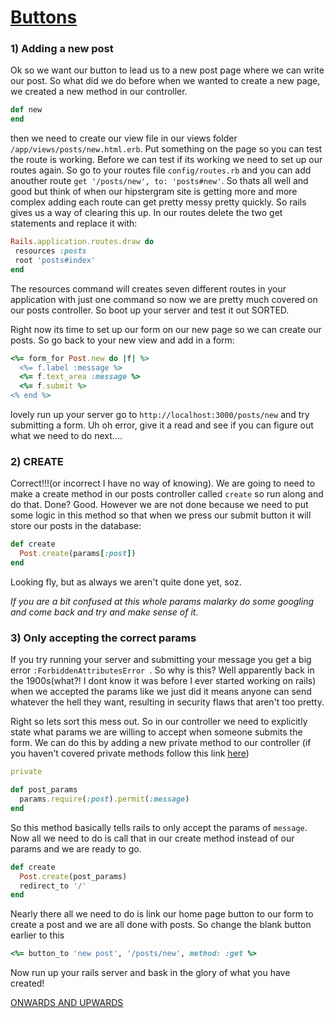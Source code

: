 # [Buttons](https://www.youtube.com/watch?v=VCLxJd1d84s)

### 1) Adding a new post

Ok so we want our button to lead us to a new post page where we can write our post. So what did we do before when we wanted to create a new page, we created a new method in our controller.

```ruby
def new
end
```
 then we need to create our view file in our views folder `/app/views/posts/new.html.erb`. Put something on the page so you can test the route is working. Before we can test if its working we need to set up our routes again. So go to your routes file `config/routes.rb` and you can add anouther route ``get '/posts/new', to: 'posts#new'``. So thats all well and good but think of when our hipstergram site is getting more and more complex adding each route can get pretty messy pretty quickly. So rails gives us a way of clearing this up. In our routes delete the two get statements and replace it with:

 ```ruby
Rails.application.routes.draw do
  resources :posts
  root 'posts#index'
end
 ```

The resources command will creates seven different routes in your application with just one command so now we are pretty much covered on our posts controller. So boot up your server and test it out SORTED.

Right now its time to set up our form on our new page so we can create our posts. So go back to your new view and add in a form:

```ruby
<%= form_for Post.new do |f| %>
  <%= f.label :message %>
  <%= f.text_area :message %>
  <%= f.submit %>
<% end %>
```
lovely run up your server go to `http://localhost:3000/posts/new` and try submitting a form. Uh oh error, give it a read and see if you can figure out what we need to do next....

### 2) CREATE

Correct!!!(or incorrect I have no way of knowing). We are going to need to make a create method in our posts controller called `create` so run along and do that. Done? Good. However we are not done because we need to put some logic in this method so that when we press our submit button it will store our posts in the database:

```ruby
def create
  Post.create(params[:post])
end
```
Looking fly, but as always we aren't quite done yet, soz.

_If you are a bit confused at this whole params malarky do some googling and come back and try and make sense of it._

### 3) Only accepting the correct params

If you try running your server and submitting your message you get a big error `:ForbiddenAttributesError `. So why is this? Well apparently back in the 1900s(what?! I dont know it was before I ever started working on rails) when we accepted the params like we just did it means anyone can send whatever the hell they want, resulting in security flaws that aren't too pretty.

Right so lets sort this mess out. So in our controller we need to explicitly state what params we are willing to accept when someone submits the form. We can do this by adding a new private method to our controller (if you haven't covered private methods follow this link [here](http://culttt.com/2015/06/03/the-difference-between-public-protected-and-private-methods-in-ruby/))

```ruby
private

def post_params
  params.require(:post).permit(:message)
end
```
So this method basically tells rails to only accept the params of `message`. Now all we need to do is call that in our create method instead of our params and we are ready to go.

```ruby
def create
  Post.create(post_params)
  redirect_to '/'
end
```  

Nearly there all we need to do is link our home page button to our form to create a post and we are all done with posts. So change the blank button earlier to this

```ruby
<%= button_to 'new post', '/posts/new', method: :get %>
```
Now run up your rails server and bask in the glory of what you have created!

[ONWARDS AND UPWARDS](Part6.md)
